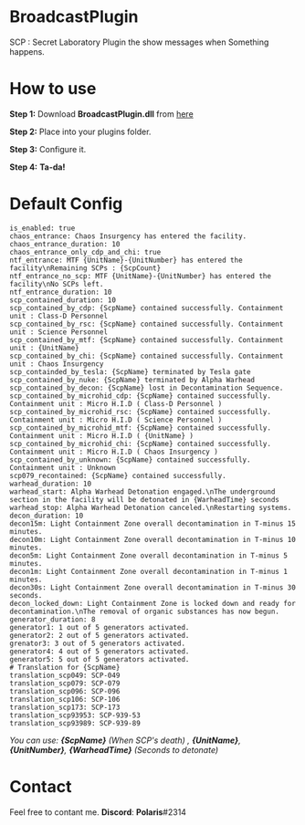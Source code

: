 # BroadcastPlugin
SCP : Secret Laboratory Plugin the show messages when Something happens.

# How to use
**Step 1:** Download **BroadcastPlugin.dll** from [here](https://github.com/terracorra/BroadcastPlugin/releases/latest)

**Step 2:** Place into your plugins folder.

**Step 3:** Configure it.

**Step 4:** **Ta-da!**


# Default Config
```
is_enabled: true
chaos_entrance: Chaos Insurgency has entered the facility.
chaos_entrance_duration: 10
chaos_entrance_only_cdp_and_chi: true
ntf_entrance: MTF {UnitName}-{UnitNumber} has entered the facility\nRemaining SCPs : {ScpCount}
ntf_entrance_no_scp: MTF {UnitName}-{UnitNumber} has entered the facility\nNo SCPs left.
ntf_entrance_duration: 10
scp_contained_duration: 10
scp_contained_by_cdp: {ScpName} contained successfully. Containment unit : Class-D Personnel
scp_contained_by_rsc: {ScpName} contained successfully. Containment unit : Science Personnel
scp_contained_by_mtf: {ScpName} contained successfully. Containment unit : {UnitName}
scp_contained_by_chi: {ScpName} contained successfully. Containment unit : Chaos Insurgency
scp_containded_by_tesla: {ScpName} terminated by Tesla gate
scp_contained_by_nuke: {ScpName} terminated by Alpha Warhead
scp_contained_by_decon: {ScpName} lost in Decontamination Sequence.
scp_contained_by_microhid_cdp: {ScpName} contained successfully. Containment unit : Micro H.I.D ( Class-D Personnel )
scp_contained_by_microhid_rsc: {ScpName} contained successfully. Containment unit : Micro H.I.D ( Science Personnel )
scp_contained_by_microhid_mtf: {ScpName} contained successfully. Containment unit : Micro H.I.D ( {UnitName} )
scp_contained_by_microhid_chi: {ScpName} contained successfully. Containment unit : Micro H.I.D ( Chaos Insurgency )
scp_contained_by_unknown: {ScpName} contained successfully. Containment unit : Unknown
scp079_recontained: {ScpName} contained successfully.
warhead_duration: 10
warhead_start: Alpha Warhead Detonation engaged.\nThe underground section in the facility will be detonated in {WarheadTime} seconds
warhead_stop: Alpha Warhead Detonation canceled.\nRestarting systems.
decon_duration: 10
decon15m: Light Containment Zone overall decontamination in T-minus 15 minutes.
decon10m: Light Containment Zone overall decontamination in T-minus 10 minutes.
decon5m: Light Containment Zone overall decontamination in T-minus 5 minutes.
decon1m: Light Containment Zone overall decontamination in T-minus 1 minutes.
decon30s: Light Containment Zone overall decontamination in T-minus 30 seconds.
decon_locked_down: Light Containment Zone is locked down and ready for decontamination.\nThe removal of organic substances has now begun.
generator_duration: 8
generator1: 1 out of 5 generators activated.
generator2: 2 out of 5 generators activated.
grenator3: 3 out of 5 generators activated.
generator4: 4 out of 5 generators activated.
generator5: 5 out of 5 generators activated.
# Translation for {ScpName}
translation_scp049: SCP-049
translation_scp079: SCP-079
translation_scp096: SCP-096
translation_scp106: SCP-106
translation_scp173: SCP-173
translation_scp93953: SCP-939-53
translation_scp93989: SCP-939-89
```
*You can use: **{ScpName}** (When SCP's death) , **{UnitName}**, **{UnitNumber}**, **{WarheadTime}** (Seconds to detonate)*

# Contact
Feel free to contant me.
**Discord**: __Polaris__#2314
